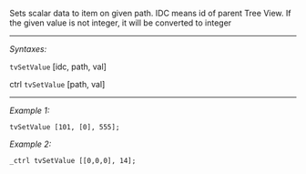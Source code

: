 Sets scalar data to item on given path. IDC means id of parent Tree View. If the given value is not integer, it will be converted to integer


---
*Syntaxes:*

`tvSetValue` [idc, path, val]

ctrl `tvSetValue` [path, val]

---
*Example 1:*

```sqf
tvSetValue [101, [0], 555];
```

*Example 2:*

```sqf
_ctrl tvSetValue [[0,0,0], 14];
```